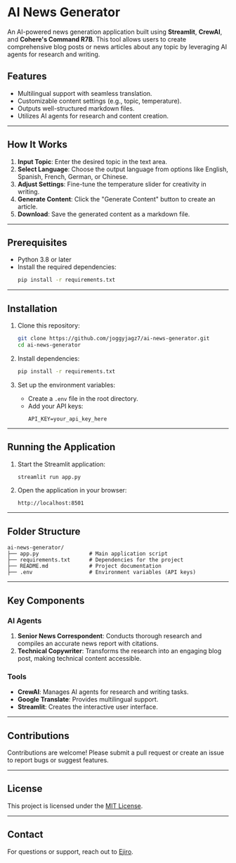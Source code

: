 # AI News Generator

An AI-powered news generation application built using **Streamlit**, **CrewAI**, and **Cohere's Command R7B**. This tool allows users to create comprehensive blog posts or news articles about any topic by leveraging AI agents for research and writing.

## Features
- Multilingual support with seamless translation.
- Customizable content settings (e.g., topic, temperature).
- Outputs well-structured markdown files.
- Utilizes AI agents for research and content creation.

---

## How It Works
1. **Input Topic**: Enter the desired topic in the text area.
2. **Select Language**: Choose the output language from options like English, Spanish, French, German, or Chinese.
3. **Adjust Settings**: Fine-tune the temperature slider for creativity in writing.
4. **Generate Content**: Click the "Generate Content" button to create an article.
5. **Download**: Save the generated content as a markdown file.

---

## Prerequisites
- Python 3.8 or later
- Install the required dependencies:
  ```bash
  pip install -r requirements.txt
  ```

---

## Installation

1. Clone this repository:
   ```bash
   git clone https://github.com/joggyjagz7/ai-news-generator.git
   cd ai-news-generator
   ```

2. Install dependencies:
   ```bash
   pip install -r requirements.txt
   ```

3. Set up the environment variables:
   - Create a `.env` file in the root directory.
   - Add your API keys:
     ```
     API_KEY=your_api_key_here
     ```

---

## Running the Application
1. Start the Streamlit application:
   ```bash
   streamlit run app.py
   ```

2. Open the application in your browser:
   ```
   http://localhost:8501
   ```

---

## Folder Structure
```
ai-news-generator/
├── app.py                # Main application script
├── requirements.txt      # Dependencies for the project
├── README.md             # Project documentation
├── .env                  # Environment variables (API keys)
```

---

## Key Components
### AI Agents
1. **Senior News Correspondent**: Conducts thorough research and compiles an accurate news report with citations.
2. **Technical Copywriter**: Transforms the research into an engaging blog post, making technical content accessible.

### Tools
- **CrewAI**: Manages AI agents for research and writing tasks.
- **Google Translate**: Provides multilingual support.
- **Streamlit**: Creates the interactive user interface.

---

## Contributions
Contributions are welcome! Please submit a pull request or create an issue to report bugs or suggest features.

---

## License
This project is licensed under the [MIT License](LICENSE).

---

## Contact
For questions or support, reach out to [Ejiro](mailto:onose75@gmail.com).
